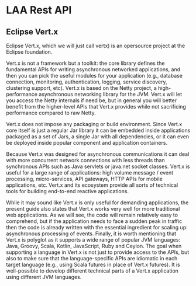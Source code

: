 # LAA Rest API

## Eclipse Vert.x

Eclipse Vert.x, which we will just call vertx) is an opersource project at the Eclipse foundation. 

Vert.x is not a framework but a toolkit: the core library defines the fundamental APIs for writing asynchronous networked applications, and then you can pick the useful modules for your application (e.g., database connection, monitoring, authentication, logging, service discovery, clustering support, etc). Vert.x is based on the Netty project, a high-performance asynchronous networking library for the JVM. Vert.x will let you access the Netty internals if need be, but in general you will better benefit from the higher-level APIs that Vert.x provides while not sacrificing performance compared to raw Netty.

Vert.x does not impose any packaging or build environment. Since Vert.x core itself is just a regular Jar library it can be embedded inside applications packaged as a set of Jars, a single Jar with all dependencies, or it can even be deployed inside popular component and application containers.

Because Vert.x was designed for asynchronous communications it can deal with more concurrent network connections with less threads than synchronous APIs such
as Java servlets or java.net socket classes. Vert.x is useful for a large range of applications: high volume message / event processing, micro-services, API gateways,
HTTP APIs for mobile applications, etc. Vert.x and its ecosystem provide all sorts of technical tools for building end-to-end reactive applications.

While it may sound like Vert.x is only useful for demanding applications, the present guide also states that Vert.x works very well for more traditional web
applications. As we will see, the code will remain relatively easy to comprehend, but if the application needs to face a sudden peak in traffic then the code is already written with the essential ingredient for scaling up: asynchronous processing of events.
Finally, it is worth mentioning that Vert.x is polyglot as it supports a wide range of popular JVM languages: Java, Groovy, Scala, Kotlin, JavaScript, Ruby and
Ceylon. The goal when supporting a language in Vert.x is not just to provide access to the APIs, but also to make sure that the language-specific APIs are idiomatic
in each target language (e.g., using Scala futures in place of Vert.x futures). It is well-possible to develop different technical parts of a Vert.x application using
different JVM languages.


